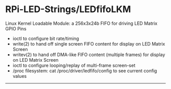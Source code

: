 # RPi-LED-Strings/LEDfifoLKM
Linux Kernel Loadable Module: a 256x3x24b FIFO for driving LED Matrix GPIO Pins

- ioctl to configure bit rate/timing
- write(2) to hand off single screen FIFO content for display on LED Matrix Screen
- writev(2) to hand off DMA-like FIFO content (multiple frames) for display on LED Matrix Screen
- ioctl to configure looping/replay of multi-frame screen-set
- /proc filesystem:  cat  /proc/driver/ledfifo/config  to see current config values


---

